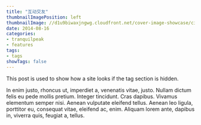```yaml
---
title: "互动交友"
thumbnailImagePosition: left
thumbnailImage: //d1u9biwaxjngwg.cloudfront.net/cover-image-showcase/city-750.jpg
date: 2014-08-16
categories:
- tranquilpeak
- features
tags:
- tags
showTags: false
---
```


This post is used to show how a site looks if the tag section is hidden.
<!--more-->

In enim justo, rhoncus ut, imperdiet a, venenatis vitae, justo. Nullam dictum felis eu pede mollis pretium. Integer tincidunt. Cras dapibus. Vivamus elementum semper nisi. Aenean vulputate eleifend tellus. Aenean leo ligula, porttitor eu, consequat vitae, eleifend ac, enim. Aliquam lorem ante, dapibus in, viverra quis, feugiat a, tellus.
